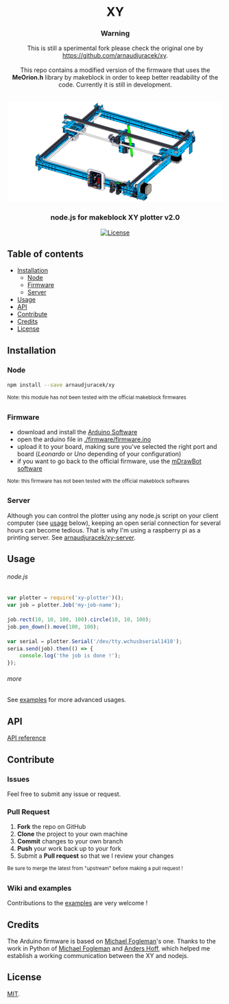 
<h1 align="center">XY</h1>
<h3 align="center">Warning</h3>
<p align="center">This is still a sperimental fork please check the original one by
<a href="https://github.com/arnaudjuracek/xy">https://github.com/arnaudjuracek/xy</a>.
<br><br>This repo contains a modified version of the firmware that uses the <b>MeOrion.h</b> library by makeblock in order to keep better readability of the code.
Currently it is still in development.</p><br>

<div align="center">
  <a href="http://www.makeblock.com/xy-plotter-robot-kit/">
    <img src="preview.png?raw=true">
  </a>
</div>

<h3 align="center">node.js for makeblock XY plotter v2.0</h3>
<div align="center">
  <!-- License -->
  <a href="https://raw.githubusercontent.com/arnaudjuracek/xy/master/LICENSE">
    <img src="https://img.shields.io/badge/license-MIT-blue.svg?style=flat-square" alt="License" />
  </a>
</div>

<!-- 
## Features
- [./firmware](https://github.com/arnaudjuracek/xy/tree/master/firmware) : custom Arduino firmware
  - boundaries defined by the plotter's limit switches
  - pen's servo auto-sleep to prevent wear-out
  - faster _home_ command
- [./lib](https://github.com/arnaudjuracek/xy/tree/master/lib) : node.js library
  - SVG support
  - [Processing-like API](https://processing.org/reference/) for 2D primitives (see [API](#api) below)
  - commands chaining for better readability -->

## Table of contents
- [Installation](#installation)
  - [Node](#node)
  - [Firmware](#firmware)
  - [Server](#server)
- [Usage](#usage)
- [API](#api)
- [Contribute](#contribute)
- [Credits](#credits)
- [License](#license)

## Installation

### Node
```sh
npm install --save arnaudjuracek/xy
```
<sup>Note: this module has not been tested with the official makeblock firmwares</sup>



### Firmware
- download and install the [Arduino Software](https://www.arduino.cc/en/Main/Software)
- open the arduino file in [./firmware/firmware.ino](https://github.com/VVZen/xy/tree/master/firmware/firmware.ino)
- upload it to your board, making sure you've selected the right port and board (_Leonardo_ or _Uno_ depending of your configuration)
- if you want to go back to the official firmware, use the [mDrawBot software](https://github.com/Makeblock-official/mDrawBot)

<sup>Note: this firmware has not been tested with the official makeblock softwares</sup>

### Server
Although you can control the plotter using any node.js script on your client computer (see [usage](#with-a-nodejs-script) below), keeping an open serial connection for several hours can become tedious. That is why I'm using a raspberry pi as a printing server. See [arnaudjuracek/xy-server](https://github.com/arnaudjuracek/xy-server).

## Usage

###### node.js
```js
var plotter = require('xy-plotter')();
var job = plotter.Job('my-job-name');

job.rect(10, 10, 100, 100).circle(10, 10, 100);
job.pen_down().move(100, 100);

var serial = plotter.Serial('/dev/tty.wchusbserial1410');
seria.send(job).then(() => {
    console.log('the job is done !');
});
```

###### more
See [examples](https://github.com/arnaudjuracek/xy/wiki/Examples) for more advanced usages.

## API

[API reference](https://github.com/arnaudjuracek/xy/wiki/API-Reference)

## Contribute

### Issues 
Feel free to submit any issue or request.

### Pull Request
1. **Fork** the repo on GitHub
2. **Clone** the project to your own machine
3. **Commit** changes to your own branch
4. **Push** your work back up to your fork
5. Submit a **Pull request** so that we I review your changes

<sup>Be sure to merge the latest from "upstream" before making a pull request !</sup>

### Wiki and examples
Contributions to the [examples](https://github.com/arnaudjuracek/xy/wiki/Examples) are very welcome !



## Credits
The Arduino firmware is based on [Michael Fogleman](https://github.com/fogleman/xy)'s one. 
Thanks to the work in Python of [Michael Fogleman](https://github.com/fogleman/xy) and [Anders Hoff](https://github.com/inconvergent/), which helped me establish a working communication between the XY and nodejs.

## License

[MIT](https://tldrlegal.com/license/mit-license).
